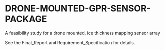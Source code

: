 # DRONE-MOUNTED-GPR-SENSOR-PACKAGE
A feasibility study for a drone mounted, ice thickness mapping sensor array


See the Final_Report and Requirement_Specification for details.
